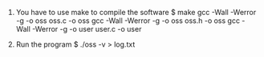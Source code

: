 1. You have to use make to compile the software
  $ make
gcc -Wall -Werror -g -o oss oss.c -o oss
gcc -Wall -Werror -g -o oss oss.h -o oss
gcc -Wall -Werror -g -o user user.c -o user

2. Run the program
  $ ./oss -v > log.txt
